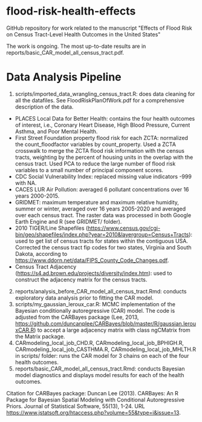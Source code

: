# flood-risk-health-effects
GitHub repository for work related to the manuscript "Effects of Flood Risk on Census Tract-Level Health Outcomes in the United States"

The work is ongoing. The most up-to-date results are in reports/basic_CAR_model_all_census_tract.pdf. 



# Data Analysis Pipeline

1. scripts/imported_data_wrangling_census_tract.R: does data cleaning for all the datafiles. See FloodRiskPlanOfWork.pdf for a comprehensive description of the data.  
  * PLACES Local Data for Better Health: contains the four health outcomes of interest, i.e., Coronary Heart Disease, High Blood Pressure, Current Asthma, and Poor Mental Health.
  * First Street Foundation property flood risk for each ZCTA: normalized the count_floodfactor variables by count_property. Used a ZCTA crosswalk to merge the ZCTA flood risk information with the census tracts, weighting by the percent of housing units in the overlap with the census tract. Used PCA to reduce the large number of flood risk variables to a small number of principal component scores. 
  * CDC Social Vulnerability Index: replaced missing value indicators -999 with NA. 
  * CACES LUR Air Pollution: averaged 6 pollutant concentrations over 16 years 2000-2015. 
  * GRIDMET: maximum temperature and maximum relative humidity, summer or winter, averaged over 16 years 2005-2020 and averaged over each census tract. The raster data was processed in both Google Earth Engine and R (see GRIDMET/ folder). 
  * 2010 TIGER/Line Shapefiles (https://www.census.gov/cgi-bin/geo/shapefiles/index.php?year=2010&layergroup=Census+Tracts): used to get list of census tracts for states within the contiguous USA. Corrected the census tract fip codes for two states, Virginia and South Dakota, according to https://www.ddorn.net/data/FIPS_County_Code_Changes.pdf. 
  * Census Tract Adjacency (https://s4.ad.brown.edu/projects/diversity/index.htm): used to construct the adjacency matrix for the census tracts.
2. reports/analysis_before_CAR_model_all_census_tract.Rmd: conducts exploratory data analysis prior to fitting the CAR model.
3. scripts/my_gaussian_leroux_car.R: MCMC implementation of the Bayesian conditionally autoregressive (CAR) model. The code is adjusted from the CARBayes package (Lee, 2013, https://github.com/duncanplee/CARBayes/blob/master/R/gaussian.lerouxCAR.R) to accept a large adjacency matrix with class ngCMatrix from the Matrix package. 
4. CARmodeling_local_job_CHD.R, CARmodeling_local_job_BPHIGH.R, CARmodeling_local_job_CASTHMA.R, CARmodeling_local_job_MHLTH.R in scripts/ folder: runs the CAR model for 3 chains on each of the four health outcomes.
5. reports/basic_CAR_model_all_census_tract.Rmd: conducts Bayesian model diagnostics and displays model results for each of the health outcomes.



Citation for CARBayes package: Duncan Lee (2013). CARBayes: An R Package for Bayesian
  Spatial Modeling with Conditional Autoregressive Priors.
  Journal of Statistical Software, 55(13), 1-24. URL
  https://www.jstatsoft.org/htaccess.php?volume=55&type=i&issue=13.


